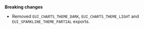 **Breaking changes**

- Removed `EUI_CHARTS_THEME_DARK`, `EUI_CHARTS_THEME_LIGHT` and `EUI_SPARKLINE_THEME_PARTIAL` exports.

